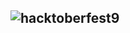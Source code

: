## <img alt="hacktoberfest9" src="https://github.com/pujayana/pujayana/blob/master/assets/hacktoberfest9/virtual-background-hacktoberfest9.png">